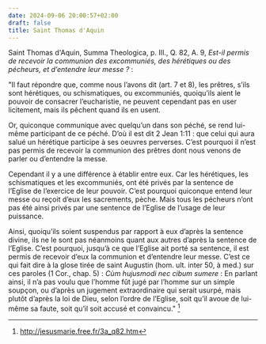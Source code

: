 ```yaml
---
date: 2024-09-06 20:00:57+02:00
draft: false
title: Saint Thomas d'Aquin
---
```





Saint Thomas d'Aquin, Summa Theologica, p. III., Q. 82, A. 9, *Est-il permis de recevoir la communion des excommuniés, des hérétiques ou des pécheurs, et d’entendre leur messe ?* :

"Il faut répondre que, comme nous l’avons dit (art. 7 et 8), les prêtres, s’ils sont hérétiques, ou schismatiques, ou excommuniés, quoiqu’ils aient le pouvoir de consacrer l’eucharistie, ne peuvent cependant pas en user licitement, mais ils pêchent quand ils en usent.

Or, quiconque communique avec quelqu’un dans son péché, se rend lui-même participant de ce péché. D’où il est dit 2 Jean 1:11 : que celui qui aura salué un hérétique participe à ses oeuvres perverses. C’est pourquoi il n’est pas permis de recevoir la communion des prêtres dont nous venons de parler ou d’entendre la messe. 

Cependant il y a une différence à établir entre eux. Car les hérétiques, les schismatiques et les excommuniés, ont été privés par la sentence de l’Eglise de l’exercice de leur pouvoir. C’est pourquoi quiconque entend leur messe ou reçoit d’eux les sacrements, pèche. Mais tous les pécheurs n’ont pas été ainsi privés par une sentence de l’Eglise de l’usage de leur puissance.

Ainsi, quoiqu’ils soient suspendus par rapport à eux d’après la sentence divine, ils ne le sont pas néanmoins quant aux autres d’après la sentence de l’Eglise. C’est pourquoi, jusqu’à ce que l’Eglise ait porté sa sentence, il est permis de recevoir d’eux la communion et d’entendre leur messe. C’est ce qui fait dire à la glose tirée de saint Augustin (hom. ult. inter 50, à med.) sur ces paroles (1 Cor., chap. 5) : *Cùm hujusmodi nec cibum sumere* : En parlant ainsi, il n’a pas voulu que l’homme fût jugé par l’homme sur un simple soupçon, ou d’après un jugement extraordinaire qui serait usurpé, mais plutôt d’après la loi de Dieu, selon l’ordre de l’Eglise, soit qu’il avoue de lui-même sa faute, soit qu’il soit accusé et convaincu." [^1]

[^1]: http://jesusmarie.free.fr/3a_q82.htm

